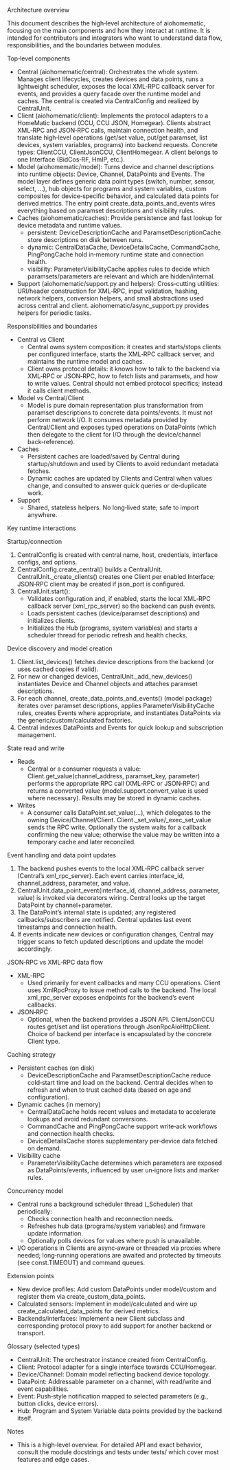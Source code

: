 Architecture overview

This document describes the high‑level architecture of aiohomematic, focusing on the main components and how they interact at runtime. It is intended for contributors and integrators who want to understand data flow, responsibilities, and the boundaries between modules.

Top‑level components

- Central (aiohomematic/central): Orchestrates the whole system. Manages client lifecycles, creates devices and data points, runs a lightweight scheduler, exposes the local XML‑RPC callback server for events, and provides a query facade over the runtime model and caches. The central is created via CentralConfig and realized by CentralUnit.
- Client (aiohomematic/client): Implements the protocol adapters to a HomeMatic backend (CCU, CCU JSON, Homegear). Clients abstract XML‑RPC and JSON‑RPC calls, maintain connection health, and translate high‑level operations (get/set value, put/get paramset, list devices, system variables, programs) into backend requests. Concrete types: ClientCCU, ClientJsonCCU, ClientHomegear. A client belongs to one Interface (BidCos‑RF, HmIP, etc.).
- Model (aiohomematic/model): Turns device and channel descriptions into runtime objects: Device, Channel, DataPoints and Events. The model layer defines generic data point types (switch, number, sensor, select, …), hub objects for programs and system variables, custom composites for device‑specific behavior, and calculated data points for derived metrics. The entry point create_data_points_and_events wires everything based on paramset descriptions and visibility rules.
- Caches (aiohomematic/caches): Provide persistence and fast lookup for device metadata and runtime values.
  - persistent: DeviceDescriptionCache and ParamsetDescriptionCache store descriptions on disk between runs.
  - dynamic: CentralDataCache, DeviceDetailsCache, CommandCache, PingPongCache hold in‑memory runtime state and connection health.
  - visibility: ParameterVisibilityCache applies rules to decide which paramsets/parameters are relevant and which are hidden/internal.
- Support (aiohomematic/support.py and helpers): Cross‑cutting utilities: URI/header construction for XML‑RPC, input validation, hashing, network helpers, conversion helpers, and small abstractions used across central and client. aiohomematic/async_support.py provides helpers for periodic tasks.

Responsibilities and boundaries

- Central vs Client
  - Central owns system composition: it creates and starts/stops clients per configured interface, starts the XML‑RPC callback server, and maintains the runtime model and caches.
  - Client owns protocol details: it knows how to talk to the backend via XML‑RPC or JSON‑RPC, how to fetch lists and paramsets, and how to write values. Central should not embed protocol specifics; instead it calls client methods.
- Model vs Central/Client
  - Model is pure domain representation plus transformation from paramset descriptions to concrete data points/events. It must not perform network I/O. It consumes metadata provided by Central/Client and exposes typed operations on DataPoints (which then delegate to the client for I/O through the device/channel back‑reference).
- Caches
  - Persistent caches are loaded/saved by Central during startup/shutdown and used by Clients to avoid redundant metadata fetches.
  - Dynamic caches are updated by Clients and Central when values change, and consulted to answer quick queries or de‑duplicate work.
- Support
  - Shared, stateless helpers. No long‑lived state; safe to import anywhere.

Key runtime interactions

Startup/connection

1. CentralConfig is created with central name, host, credentials, interface configs, and options.
2. CentralConfig.create_central() builds a CentralUnit. CentralUnit.\_create_clients() creates one Client per enabled Interface; JSON‑RPC client may be created if json_port is configured.
3. CentralUnit.start():
   - Validates configuration and, if enabled, starts the local XML‑RPC callback server (xml_rpc_server) so the backend can push events.
   - Loads persistent caches (device/paramset descriptions) and initializes clients.
   - Initializes the Hub (programs, system variables) and starts a scheduler thread for periodic refresh and health checks.

Device discovery and model creation

1. Client.list_devices() fetches device descriptions from the backend (or uses cached copies if valid).
2. For new or changed devices, CentralUnit.\_add_new_devices() instantiates Device and Channel objects and attaches paramset descriptions.
3. For each channel, create_data_points_and_events() (model package) iterates over paramset descriptions, applies ParameterVisibilityCache rules, creates Events where appropriate, and instantiates DataPoints via the generic/custom/calculated factories.
4. Central indexes DataPoints and Events for quick lookup and subscription management.

State read and write

- Reads
  - Central or a consumer requests a value: Client.get_value(channel_address, paramset_key, parameter) performs the appropriate RPC call (XML‑RPC or JSON‑RPC) and returns a converted value (model.support.convert_value is used where necessary). Results may be stored in dynamic caches.
- Writes
  - A consumer calls DataPoint.set_value(...), which delegates to the owning Device/Channel/Client. Client.\_set_value/\_exec_set_value sends the RPC write. Optionally the system waits for a callback confirming the new value; otherwise the value may be written into a temporary cache and later reconciled.

Event handling and data point updates

1. The backend pushes events to the local XML‑RPC callback server (Central’s xml_rpc_server). Each event carries interface_id, channel_address, parameter, and value.
2. CentralUnit.data_point_event(interface_id, channel_address, parameter, value) is invoked via decorators wiring. Central looks up the target DataPoint by channel+parameter.
3. The DataPoint’s internal state is updated; any registered callbacks/subscribers are notified. Central updates last event timestamps and connection health.
4. If events indicate new devices or configuration changes, Central may trigger scans to fetch updated descriptions and update the model accordingly.

JSON‑RPC vs XML‑RPC data flow

- XML‑RPC
  - Used primarily for event callbacks and many CCU operations. Client uses XmlRpcProxy to issue method calls to the backend. The local xml_rpc_server exposes endpoints for the backend’s event callbacks.
- JSON‑RPC
  - Optional, when the backend provides a JSON API. ClientJsonCCU routes get/set and list operations through JsonRpcAioHttpClient. Choice of backend per interface is encapsulated by the concrete Client type.

Caching strategy

- Persistent caches (on disk)
  - DeviceDescriptionCache and ParamsetDescriptionCache reduce cold‑start time and load on the backend. Central decides when to refresh and when to trust cached data (based on age and configuration).
- Dynamic caches (in memory)
  - CentralDataCache holds recent values and metadata to accelerate lookups and avoid redundant conversions.
  - CommandCache and PingPongCache support write‑ack workflows and connection health checks.
  - DeviceDetailsCache stores supplementary per‑device data fetched on demand.
- Visibility cache
  - ParameterVisibilityCache determines which parameters are exposed as DataPoints/events, influenced by user un‑ignore lists and marker rules.

Concurrency model

- Central runs a background scheduler thread (\_Scheduler) that periodically:
  - Checks connection health and reconnection needs.
  - Refreshes hub data (programs/system variables) and firmware update information.
  - Optionally polls devices for values where push is unavailable.
- I/O operations in Clients are async‑aware or threaded via proxies where needed; long‑running operations are awaited and protected by timeouts (see const.TIMEOUT) and command queues.

Extension points

- New device profiles: Add custom DataPoints under model/custom and register them via create_custom_data_points.
- Calculated sensors: Implement in model/calculated and wire up create_calculated_data_points for derived metrics.
- Backends/interfaces: Implement a new Client subclass and corresponding protocol proxy to add support for another backend or transport.

Glossary (selected types)

- CentralUnit: The orchestrator instance created from CentralConfig.
- Client: Protocol adapter for a single interface towards CCU/Homegear.
- Device/Channel: Domain model reflecting backend device topology.
- DataPoint: Addressable parameter on a channel, with read/write and event capabilities.
- Event: Push‑style notification mapped to selected parameters (e.g., button clicks, device errors).
- Hub: Program and System Variable data points provided by the backend itself.

Notes

- This is a high‑level overview. For detailed API and exact behavior, consult the module docstrings and tests under tests/ which cover most features and edge cases.
